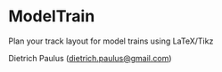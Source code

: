 # ModelTrain
Plan your track layout for model trains using LaTeX/Tikz

Dietrich Paulus (dietrich.paulus@gmail.com)
